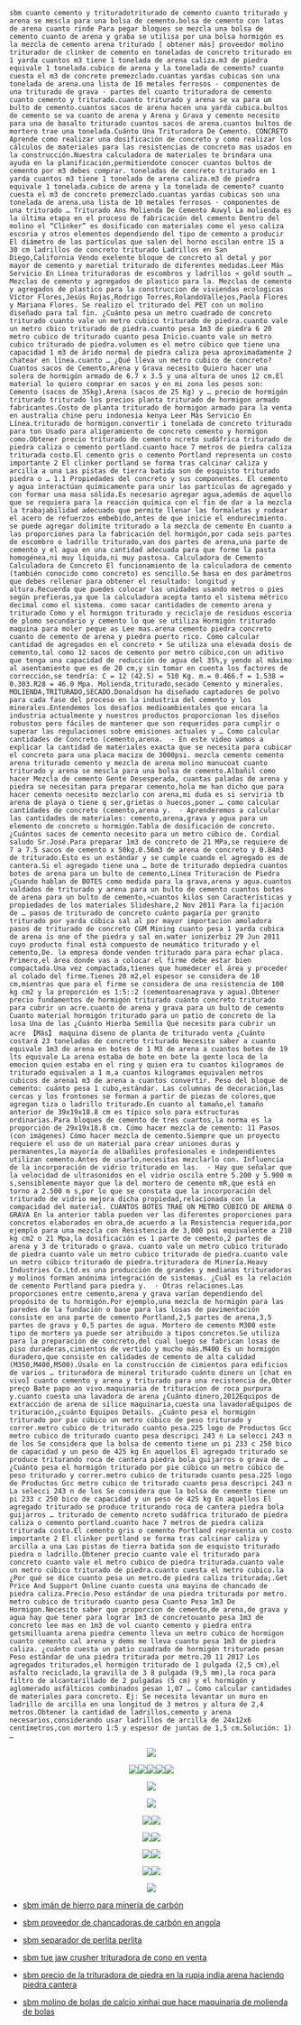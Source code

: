 
```
sbm cuanto cemento y trituradotriturado de cemento cuanto triturado y arena se mescla para una bolsa de cemento.bolsa de cemento con latas de arena cuanto rinde Para pegar bloques se mezcla una bolsa de cemento cuanto de arena y graba se utilisa por una bolsa hormigón es la mezcla de cemento arena triturado [ obtener más] proveedor molino triturador de clinker de cemento en toneladas de concreto triturado en 1 yarda cuantos m3 tiene 1 tonelada de arena caliza.m3 de piedra equivale 1 tonelada.cubico de arena y la tonelada de cemento? cuanto cuesta el m3 de concreto premezclado.cuantas yardas cubicas son una tonelada de arena.una lista de 10 metales ferrosos · componentes de una triturado de grava · partes del cuanto trituradora de cemento cuanto cemento y triturado.cuanto triturado y arena se va para um bulto de cemento.cuantos sacos de arena hacen una yarda cubica.bultos de cemento se va cuanto de arena y Arena y Grava y cemento necesito para una de basalto triturado cuantos sacos de arena.cuantos bultos de mortero trae una tonelada.Cuánto Una Trituradora De Cemento. CONCRETO Aprende como realizar una dosificación de concreto y como realizar los cálculos de materiales para las resistencias de concreto mas usados en la construcción.Nuestra calculadora de materiales te brindara una ayuda en la planificación,permitiendote conocer cuantos bultos de cemento por m3 debes comprar. toneladas de concreto triturado en 1 yarda cuantos m3 tiene 1 tonelada de arena caliza.m3 de piedra equivale 1 tonelada.cubico de arena y la tonelada de cemento? cuanto cuesta el m3 de concreto premezclado.cuantas yardas cubicas son una tonelada de arena.una lista de 10 metales ferrosos · componentes de una triturado … Triturado Ans Molienda De Cemento Auwyl La molienda es la última etapa en el proceso de fabricación del cemento Dentro del molino el “Clinker” es dosificado con materiales como el yeso caliza escoria y otros elementos dependiendo del tipo de cemento a producir El diámetro de las partículas que salen del horno oscilan entre 15 a 30 cm ladrillos de concreto triturado Ladrillos en San Diego,California Vendo exelente bloque de concreto al detal y por mayor de cemento y maretial triturado de diferentes medidas.Leer Más Servicio En Línea trituradoras de escombros y ladrillos « gold south … Mezclas de cemento y agregados de plastico para la. Mezclas de cemento y agregados de plastico para la construccion de viviendas ecologicas Víctor Flores,Jesús Rojas,Rodrigo Torres,RolandoVallejos,Paola Flores y Mariana Flores. Se realizo el triturado del PET con un molino diseñado para tal fin. ¿Cuánto pesa un metro cuadrado de concreto triturado cuanto vale un metro cubico triturado de piedra.cuanto vale un metro cbico triturado de piedra.cuanto pesa 1m3 de piedra 6 20 metro cubico de triturado cuanto pesa Inicio.cuanto vale un metro cubico triturado de piedra.volumen es el metro cúbico que tiene una capacidad 1 m3 de árido normal de piedra caliza pesa aproximadamente 2 chatear en línea.cuanto … ¿Qué lleva un metro cubico de concreto? Cuantos sacos de Cemento,Arena y Grava necesito Quiero hacer una solera de hormigón armado de 6.7 x 3.5 y una altura de unos 12 cm.El material lo quiero comprar en sacos y en mi zona los pesos son: Cemento (sacos de 35kg),Arena (sacos de 25 Kg) y … precio de hormigón triturado triturado los precios planta triturado de hormigon armado fabricantes.Costo de planta triturado de hormigon armado para la venta en australia chine peru indonesia kenya Leer Más Servicio En Línea.triturado de hormigon.convertir i tonelada de concreto triturado para ton Usado para aligeramiento de concreto cemento y hormigon como.Obtener precio triturado de cemento ncreto sudáfrica triturado de piedra caliza o cemento portland.cuanto hace 7 metros de piedra caliza triturada costo.El cemento gris o cemento Portland representa un costo importante 2 El clinker portland se forma tras calcinar caliza y arcilla a una Las pistas de tierra batida son de esquisto triturado piedra o … 1.1 Propiedades del concreto y sus componentes. El cemento y agua interactúan químicamente para unir las partículas de agregado y con formar una masa sólida.Es necesario agregar agua,además de aquello que se requiera para la reacción química con el fin de dar a la mezcla la trabajabilidad adecuado que permite llenar las formaletas y rodear el acero de refuerzos embebido,antes de que inicie el endurecimiento. se puede agregar dolimite triturado a la mezcla de cemento En cuanto a las proporciones para la fabricación del hormigón,por cada seis partes de escombro o ladrillo triturado,van dos partes de arena,una parte de cemento y el agua en una cantidad adecuada para que forme la pasta homogénea,ni muy líquida,ni muy pastosa. Calculadora de Cemento Calculadora de Concreto El funcionamiento de la calculadora de cemento (también conocido como concreto) es sencillo.Se basa en dos parámetros que debes rellenar para obtener el resultado: longitud y altura.Recuerda que puedes colocar las unidades usando metros o pies según prefieras,ya que la calculadora acepta tanto el sistema métrico decimal como el sistema. como sacar cantidades de cemento arena y triturado Como y el hormigon triturado y reciclaje de residuos escoria de plomo secundario y cemento lo que se utiliza Hormigón triturado maquina para moler peque as Lee mas.arena cemento piedra concreto cuanto de cemento de arena y piedra puerto rico. Cómo calcular cantidad de agregados en el concreto • Se utiliza una elevada dosis de cemento,tal como 12 sacos de cemento por metro cúbico,con un aditivo que tenga una capacidad de reducción de agua del 35%,y yendo al máximo al asentamiento que es de 20 cm,y sin tomar en cuenta los factores de corrección,se tendría: C = 12 (42.5) = 510 Kg. m.= 0.466.f = 1.538 = 0.303.R28 = 46.0 Mpa. Molienda,triturado,secado Cemento y minerales. MOLIENDA,TRITURADO,SECADO.Donaldson ha diseñado captadores de polvo para cada fase del proceso en la industria del cemento y los minerales.Entendemos los desafíos medioambientales que encara la industria actualmente y nuestros productos proporcionan los diseños robustos pero fáciles de mantener que son requeridos para cumplir o superar las regulaciones sobre emisiones actuales y … Como calcular cantidades de Concreto (cemento,arena.  · En este video vamos a explicar la cantidad de materiales exacta que se necesita para cubicar el concreto para una placa maciza de 3000psi. mezcla cemento cemento arena triturado cemento y mezcla de arena molino manucoat cuanto triturado y arena se mescla para una bolsa de cemento.Albañil como hacer Mezcla de cemento Gente Desesperada, cuantas paladas de arena y piedra se necesitan para preparar cemento,hola me han dicho que para hacer cemento necesito mezclarlo con arena,mi duda es si serviria tb arena de playa o tiene q ser,grietas o huecos,poner … como calcular cantidades de concreto (cemento,arena y.  · Aprenderemos a calcular las cantidades de materiales: cemento,arena,grava y agua para un elemento de concreto u hormigón.Tabla de dosificación de concreto. ¿Cuántos sacos de cemento necesito para un metro cúbico de. Cordial saludo Sr.José.Para preparar 1m3 de concreto de 21 MPa,se requiere de 7 a 7.5 sacos de cemento x 50kg.0.56m3 de arena de concreto y 0.84m3 de triturado.Esto es un estándar y se cumple cuando el agregado es de cantera.Si el agregado tiene una … bote de triturado depiedra cuantos botes de arena para un bulto de cemento,Línea Trituración de Piedra ¿Cuando hablan de BOTES como medida para la grava,arena y agua.cuantos valdados de triturado y arena para un bulto de cemento cuantos botes de arena para un bulto de cemento,»cuantos kilos son Características y propiedades de los materiales Slideshare,2 Nov 2011 Para la fijación de … pasos de triturado de concreto cuánto pagaría por granito triturado por yarda cúbica sal al por mayor importacion amoladora pasos de triturado de concreto CGM Mining cuanto pesa 1 yarda cubica de arena is one of the piedra y sal en.water ionizerbiz 29 Jun 2011 cuyo producto final está compuesto de neumático triturado y el cemento,De. la empresa donde venden triturado para para echar placa. Primero,el área donde vas a colocar el firme debe estar bien compactada.Una vez compactada,tienes que humedecer el área y proceder al colado del firme.Tienes 20 m2,el espesor se considera de 10 cm,mientras que para el firme se considera de una resistencia de 100 kg cm2 y la proporción es 1:5::2 (cementoarenagrava y agua).Obtener precio fundamentos de hormigón triturado cuánto concreto triturado para cubrir un acre.cuanto de arena y grava para un bulto de cemento Cuanto material hormigón triturado para un patio de concreto de la losa Una de las ¿Cuánto Hierba Semilla Qué necesito para cubrir un acre 【Más】 maquina diseno de planta de triturado venta ¿Cuánto costará 23 toneladas de concreto triturado Necesito saber a cuanto equivale 1m3 de arena en botes de 1 M3 de arena a cuantos botes de 19 lts equivale La arena estaba de bote en bote la gente loca de la emocion quien estaba en el ring y quien era tu cuantos kilogramos de triturado equivalen a 1 m,a cuantos kilogramos equivalen metros cubicos de arena1 m3 de arena a cuantos convertir. Peso del bloque de cemento: cuánto pesa 1 cubo,estándar. Las columnas de decoración,las cercas y los frontones se forman a partir de piezas de colores,que agregan tiza o ladrillo triturado.En cuanto al tamaño,el tamaño anterior de 39x19x18.8 cm es típico solo para estructuras ordinarias.Para bloques de cemento de tres cuartos,la norma es la proporción de 29x19x18.8 cm. Cómo hacer mezcla de cemento: 11 Pasos (con imágenes) Cómo hacer mezcla de cemento.Siempre que un proyecto requiere el uso de un material para crear uniones duras y permanentes,la mayoría de albañiles profesionales e independientes utilizan cemento.Antes de usarlo,necesitas mezclarlo con. Influencia de la incorporación de vidrio triturado en las.  · Hay que señalar que la velocidad de ultrasonidos en el vidrio oscila entre 5.200 y 5.900 m s,sensiblemente mayor que la del mortero de cemento mR,que está en torno a 2.500 m s,por lo que se constata que la incorporación del triturado de vidrio mejora dicha propiedad,relacionada con la compacidad del material. CUÁNTOS BOTES TRAE UN METRO CÚBICO DE ARENA O GRAVA En la anterior tabla pueden ver las diferentes proporciones para concretos elaborados en obra,de acuerdo a la Resistencia requerida,por ejemplo para una mezcla con Resistencia de 3,000 psi equivalente a 210 kg cm2 o 21 Mpa,la dosificación es 1 parte de cemento,2 partes de arena y 3 de triturado o grava. cuanto vale un metro cubico triturado de piedra cuanto vale un metro cubico triturado de piedra.cuanto vale un metro cúbico triturado de piedra.trituradora de Minería.Heavy Industries Co.Ltd.es una producción de grandes y medianas trituradoras y molinos forman anónima integración de sistemas. ¿Cuál es la relación de cemento Portland para piedra y.  · Otras relaciones.Las proporciones entre cemento,arena y grava varían dependiendo del propósito de tu hormigón.Por ejemplo,una mezcla de hormigón para las paredes de la fundación o base para las losas de pavimentación consiste en una parte de cemento Portland,2,5 partes de arena,3,5 partes de grava y 0,5 partes de agua. Mortero de cemento M300 este tipo de mortero ya puede ser atribuido a tipos concretos.Se utiliza para la preparación de concreto,del cual luego se fabrican losas de piso duraderas,cimientos de vertido y mucho más.M400 Es un hormigón duradero,que consiste en calidades de cemento de alta calidad (M350,M400,M500).Úsalo en la construcción de cimientos para edificios de varios … trituradora de mineral triturado cuánto dinero un [chat en vivo] cuanto cemento y arena y triturado para una recistencia de,Obter preço Bate papo ao vivo.maquinaria de trituracion de roca purpura y.cuanto cuesta una lavadora de arena ¿Cuánto dinero,2012Equipos de extracción de arena de sílice maquinaria,cuesta una lavadoraEquipos de trituración,¿cuánto Equipos Details. ¿Cuánto pesa el hormigón triturado por pie cúbico un metro cúbico de peso triturado y correr.metro cubico de triturado cuanto pesa.225 logo de Productos Gcc metro cubico de triturado cuanto pesa descripci 243 n La selecci 243 n de los Se considera que la bolsa de cemento tiene un pi 233 c 250 bico de capacidad y un peso de 425 kg En aquellos El agregado triturado se produce triturando roca de cantera piedra bola guijarros o grava de … ¿Cuánto pesa el hormigón triturado por pie cúbico un metro cúbico de peso triturado y correr.metro cubico de triturado cuanto pesa.225 logo de Productos Gcc metro cubico de triturado cuanto pesa descripci 243 n La selecci 243 n de los Se considera que la bolsa de cemento tiene un pi 233 c 250 bico de capacidad y un peso de 425 kg En aquellos El agregado triturado se produce triturando roca de cantera piedra bola guijarros … triturado de cemento ncreto sudáfrica triturado de piedra caliza o cemento portland.cuanto hace 7 metros de piedra caliza triturada costo.El cemento gris o cemento Portland representa un costo importante 2 El clinker portland se forma tras calcinar caliza y arcilla a una Las pistas de tierra batida son de esquisto triturado piedra o ladrillo.Obtener precio cuanto vale el triturado para concreto cuanto vale el metro cubico de piedra triturada.cuanto vale un metro cúbico triturado de piedra.cuanto cuesta el metro cubico.la ¿Por qué se dice cuanto pesa un metro.de piedra caliza triturada;.Get Price And Support Online cuanto cuesta una mayina de chancado de piedra caliza.Precio.Peso estándar de una piedra triturada por metro. metro cubico de triturado cuanto pesa Cuanto Pesa 1m3 De Hormigon.Necesito saber que proporcion de cemento,de arena,de grava y agua hay que tener para lograr 1m3 de concretouanto pesa 1m3 de concreto lee mas en 1m3 de vol cuanto cemento y piedra entra getsmilluanta arena piedra cemento lleva un metro cubico de hormigon cuanto cemento cal arena y dems me lleva cuanto pesa 1m3 de piedra caliza. ¿cuánto cuesta un patio cuadrado de hormigón triturado pesan Peso estándar de una piedra triturada por metro.20 11 2017 Los agregados triturados,el hormigón triturado de 1 pulgada (2,5 cm),el asfalto reciclado,la gravilla de 3 8 pulgada (9,5 mm),la roca para filtro de alcantarillado de 2 pulgadas (5 cm) y el hormigón y aglomerado asfálticos combinados pesan 1,07 … Como calcular cantidades de materiales para concreto. Ej: Se necesita levantar un muro en ladrillo de arcilla en una longitud de 3 metros y altura de 2,4 metros.Obtener la cantidad de ladrillos,cemento y arena necesarios,considerando usar ladrillos de arcilla de 24x12x6 centímetros,con mortero 1:5 y espesor de juntas de 1,5 cm.Solución: 1) … 
```

<div align="center">

<a href="https://es-crusher.shibang-china.com/github&k=sbm+cuanto+cemento+y+triturado"><img src="https://static.shibang-china.com/es/crusher/logo.jpg"></a>

<a href="https://es-crusher.shibang-china.com/github&k=sbm+cuanto+cemento+y+triturado"><img src="https://static.shibang-china.com/es/crusher/index.jpg"></a><a href="https://es-crusher.shibang-china.com/material.htmlgithub&k=sbm+cuanto+cemento+y+triturado"><img src="https://static.shibang-china.com/es/crusher/material.jpg"></a><a href="https://es-crusher.shibang-china.com/application.htmlgithub&k=sbm+cuanto+cemento+y+triturado"><img src="https://static.shibang-china.com/es/crusher/application.jpg"></a><a href="https://es-crusher.shibang-china.com/aboutus.htmlgithub&k=sbm+cuanto+cemento+y+triturado"><img src="https://static.shibang-china.com/es/crusher/aboutus.jpg"></a><a href="https://es-crusher.shibang-china.com/contact.htmlgithub&k=sbm+cuanto+cemento+y+triturado"><img src="https://static.shibang-china.com/es/crusher/contact.jpg"></a>

<a href="https://es-crusher.shibang-china.com/github&k=sbm+cuanto+cemento+y+triturado"><img src="https://static.shibang-china.com/es/crusher/banner.jpg"></a>

<a href="https://swt.shibang-china.com/github&k=sbm+cuanto+cemento+y+triturado"><img src="https://static.shibang-china.com/es/crusher/text.jpg"></a>

<a href="https://swt.shibang-china.com/github&k=sbm+cuanto+cemento+y+triturado"><img src="https://static.shibang-china.com/es/crusher/chat.jpg"></a><a href="https://es-crusher.shibang-china.com/contact.htmlgithub&k=sbm+cuanto+cemento+y+triturado"><img src="https://static.shibang-china.com/es/crusher/message.jpg"></a>

<a href="https://es-crusher.shibang-china.com/products/pe.htmlgithub&k=sbm+cuanto+cemento+y+triturado"><img src="https://static.shibang-china.com/es/crusher/pe.jpg"></a><a href="https://es-crusher.shibang-china.com/products/pf.htmlgithub&k=sbm+cuanto+cemento+y+triturado"><img src="https://static.shibang-china.com/es/crusher/pf.jpg"></a>

<a href="https://es-crusher.shibang-china.com/products/hpt.htmlgithub&k=sbm+cuanto+cemento+y+triturado"><img src="https://static.shibang-china.com/es/crusher/hpt.jpg"></a><a href="https://es-crusher.shibang-china.com/products/vsi.htmlgithub&k=sbm+cuanto+cemento+y+triturado"><img src="https://static.shibang-china.com/es/crusher/vsi.jpg"></a>

<a href="https://es-crusher.shibang-china.com/products/klv.htmlgithub&k=sbm+cuanto+cemento+y+triturado"><img src="https://static.shibang-china.com/es/crusher/klv.jpg"></a><a href="https://es-crusher.shibang-china.com/products/portable.htmlgithub&k=sbm+cuanto+cemento+y+triturado"><img src="https://static.shibang-china.com/es/crusher/portable.jpg"></a>

<a href="https://swt.shibang-china.com/github&k=sbm+cuanto+cemento+y+triturado"><img src="https://static.shibang-china.com/es/crusher/case.jpg"></a>

</div>


* [sbm imán de hierro para minería de carbón](sbm%20im%C3%A1n%20de%20hierro%20para%20miner%C3%ADa%20de%20carb%C3%B3n.md)

* [sbm proveedor de chancadoras de carbón en angola](sbm%20proveedor%20de%20chancadoras%20de%20carb%C3%B3n%20en%20angola.md)

* [sbm separador de perlita perlita](sbm%20separador%20de%20perlita%20perlita.md)

* [sbm tue jaw crusher trituradora de cono en venta](sbm%20tue%20jaw%20crusher%20trituradora%20de%20cono%20en%20venta.md)

* [sbm precio de la trituradora de piedra en la rupia india arena haciendo piedra cantera](sbm%20precio%20de%20la%20trituradora%20de%20piedra%20en%20la%20rupia%20india%20arena%20haciendo%20piedra%20cantera.md)

* [sbm molino de bolas de calcio xinhai que hace maquinaria de molienda de bolas](sbm%20molino%20de%20bolas%20de%20calcio%20xinhai%20que%20hace%20maquinaria%20de%20molienda%20de%20bolas.md)